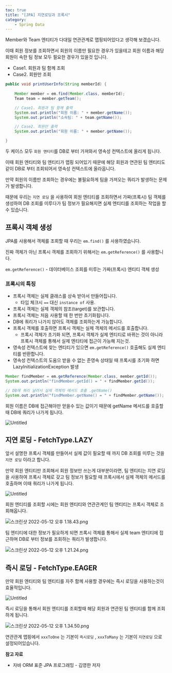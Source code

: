 ```yaml
---
toc: true
title: "[JPA] 지연로딩과 프록시"
category:
    - Spring Data
---
```

Member와 Team 엔티티가 다대일 연관관계로 맵핑되어있다고 생각해 보겠습니다.

이때 회원 정보를 조회하면서 회원의 이름만 필요한 경우가 있을테고 회원 이름과 해당 회원이 속한 팀 정보 모두 필요한 경우가 있을것 입니다.

- Case1. 회원과 팀 함께 조회
- Case2. 회원만 조회

```java
public void printUserInfo(String memberId) {
	
	Member member = em.find(Member.class, memberId);
	Team team = member.getTeam();

	// Case1. 회원과 팀 함께 출력
	System.out.println("회원 이름: " + member.getName());
	System.out.println("소속팀: " + team.getName());

	// Case2. 회원만 출력
	System.out.println("회원 이름: " + member.getName());

}
```

두 케이스 모두 `회원 엔티티`를 DB로 부터 가져와서 영속성 컨텍스트에 올리게 됩니다.

이때 회원 엔티티와 팀 엔티티가 맵핑 되어있기 때문에 해당 회원과 연관된 팀 엔티티도 같이 DB로 부터 조회되어서 영속성 컨텍스트에 올라옵니다. 

만약 회원의 이름만 조회하는 경우에는 불필요하게 팀을 가져오는 쿼리가 발생하는 문제가 발생합니다.

때문에 우리는 `지연 로딩` 을 사용하여 회원 엔티티를 조회하면서 가짜$($프록시) 팀 객체를 생성하여 DB 조회를 미루다가 팀 정보가 필요해지면 실제 엔티티를 조회하는 작업을 할 수 있습니다.

## 프록시 객체 생성

JPA를 사용해서 객체를 조회할 때 우리는 `em.find()` 를 사용하였습니다.

진짜 객체가 아닌 프록시 객체를 조회하기 위해서는 `em.getReference()` 를 사용합니다.

 `em.getReference()` - 데이터베이스 조회를 미루는 가짜$($프록시) 엔티티 객체 생성

### 프록시의 특징

- 프록시 객체는 실제 클래스를 상속 받아서 만들어집니다.
    - 타입 체크시 `==` 대신 `instance of` 사용.
- 프록시 객체는 실제 객체의 참조$($target)를 보관합니다.
- 프록시 객체는 처음 사용할 때 한 번만 초기화됩니다.
- DB에 쿼리가 나가지 않아도 객체를 조회하는게 가능합니다.
- 프록시 객체를 호출하면 프록시 객체는 실제 객체의 메서드를 호출합니다.
    - 프록시 객체가 초기화 되면, 프록시 객체가 실제 엔티티로 바뀌는 것이 아니라 프록시 객체를 통해서 실제 엔티티에 접근이 가능해 지는것.
- 영속성 컨텍스트에 찾는 엔티티가 있으면 `em.getReference()` 호출해도 실제 엔티티를 반환합니다.
- 영속성 컨텍스트의 도움으 받을 수 없는 준영속 상태일 때 프록시를 초기화 하면 LazyInitializationException 발생

```java
Member findMember = em.getReference(Member.class, member.getId());
System.out.println("findMember.getId() = " + findMember.getId());

// DB에 쿼리 날려서 실제 객체의 메서드 호출 .getName()
System.out.println("findMember.getName() = " + findMember.getName());
```

회원 이름은 DB에 접근해야만 얻을수 있는 값이기 때문에 getName 메서드를 호출할 때 DB에 쿼리가 나가게 됩니다.

![Untitled](https://i.imgur.com/PohfO4v.png)

## 지연 로딩 - FetchType.LAZY

앞서 설명한 프록시 객체를 만들어서 실제 값이 필요할 때 까지 DB 조회를 미루는 것을 `지연 로딩` 이라고 합니다.

만약 회원 엔티티만 조회해서 회원 정보만 쓰는게 대부분이라면, 팀 엔티티는 지연 로딩을 사용하여 프록시 객체로 갖고 팀 정보가 필요할 때 프록시에서 실제 객체의 메서드를 호출하며 이때 쿼리가 나가게 됩니다.

![Untitled](https://i.imgur.com/jmDka3O.png)

회원 엔티티를 조회할 시에는 회원 엔티티와 연관관계인 팀 엔티티는 프록시 객체로 조회해옵니다.

![스크린샷 2022-05-12 오후 1.18.43.png](https://i.imgur.com/p2MKTum.png)

팀 엔티티에 대한 정보가 필요하게 되면 프록시 객체를 통해서 실제 team 엔티티에 접근하며 DB로 부터 정보를 조회하는 쿼리가 발생합니다.

![스크린샷 2022-05-12 오후 1.21.24.png](https://i.imgur.com/lEU7dmN.png)

## 즉시 로딩 - FetchType.EAGER

만약 회원 엔티티와 팀 엔티티를 자주 함께 사용할 경우에는 즉시 로딩을 사용하는것이 효율적입니다.

![Untitled](https://i.imgur.com/NqMzEb6.png)

즉시 로딩을 통해서 회원 엔티티를 조회할때 해당 회원과 연관된 팀 엔티티를 함께 조회하게 됩니다.

![스크린샷 2022-05-12 오후 1.34.50.png](https://i.imgur.com/LD1WcZ8.png)

연관관계 맵핑에서 `xxxToOne` 는 기본이 `즉시로딩` , `xxxToMany` 는 기본이 `지연로딩` 으로 설정되어있습니다.

**참고 자료**

- 자바 ORM 표준 JPA 프로그래밍 - 김영한 저자